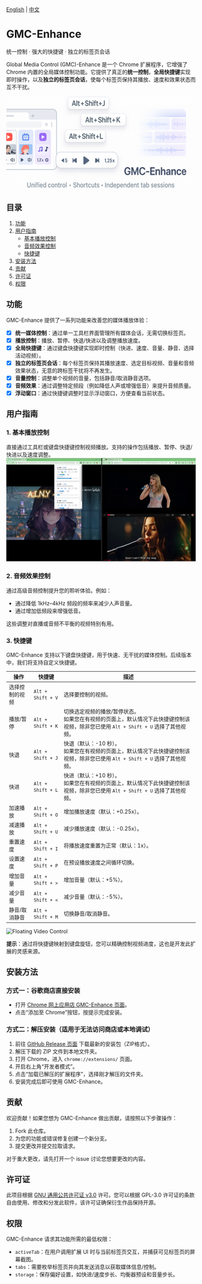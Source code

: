 [English](README_en.md) | [中文](README.md)

# GMC-Enhance

统一控制 · 强大的快捷键 · 独立的标签页会话

Global Media Control (GMC)-Enhance 是一个 Chrome 扩展程序，它增强了 Chrome 内置的全局媒体控制功能。它提供了真正的**统一控制**，**全局快捷键**实现即时操作，以及**独立的标签页会话**，使每个标签页保持其播放、速度和效果状态而互不干扰。

![Logo](docs/imgs/banner.png)

## 目录

1. [功能](#功能)
2. [用户指南](#用户指南)
   - [基本播放控制](#1-基本播放控制)
   - [音频效果控制](#2-音频效果控制)
   - [快捷键](#3-快捷键)
3. [安装方法](#安装方法)
4. [贡献](#贡献)
5. [许可证](#许可证)
6. [权限](#权限)


## 功能

GMC-Enhance 提供了一系列功能来改善您的媒体播放体验：

- [x] **统一媒体控制**：通过单一工具栏界面管理所有媒体会话，无需切换标签页。
- [x] **播放控制**：播放、暂停、快退/快进以及调整播放速度。
- [x] **全局快捷键**：通过键盘快捷键实现即时控制（快进、速度、音量、静音、选择活动视频）。
- [x] **独立的标签页会话**：每个标签页保持其播放速度、选定目标视频、音量和音频效果状态，无意的跨标签干扰将不再发生。
- [x] **音量控制**：调整单个视频的音量，包括静音/取消静音选项。
- [x] **音频效果**：通过调整特定频段（例如降低人声或增强低音）来提升音频质量。
- [x] **浮动窗口**：通过快捷键调整时显示浮动窗口，方便查看当前状态。

## 用户指南

### 1. 基本播放控制

直接通过工具栏或键盘快捷键控制视频播放。支持的操作包括播放、暂停、快退/快进以及速度调整。
![Popup Page](docs/imgs/popup-page.png)

### 2. 音频效果控制

通过高级音频控制提升您的聆听体验。例如：

- 通过降低 1kHz–4kHz 频段的频率来减少人声音量。
- 通过增加低频段来增强低音。

这些调整对直播或音频不平衡的视频特别有用。

### 3. 快捷键

GMC-Enhance 支持以下键盘快捷键，用于快速、无干扰的媒体控制。后续版本中，我们将支持自定义快捷键。

| 操作                  | 快捷键              | 描述                                                                                                      |
|-----------------------|---------------------|-----------------------------------------------------------------------------------------------------------|
| 选择控制的视频        | `Alt + Shift + V`   | 选择要控制的视频。                                                                                       |
| 播放/暂停             | `Alt + Shift + K`   | 切换选定视频的播放/暂停状态。<br>如果您在有视频的页面上，默认情况下此快捷键控制该视频，除非您已使用 `Alt + Shift + U` 选择了其他视频。 |
| 快退                  | `Alt + Shift + J`   | 快退（默认：-10 秒）。<br>如果您在有视频的页面上，默认情况下此快捷键控制该视频，除非您已使用 `Alt + Shift + U` 选择了其他视频。      |
| 快进                  | `Alt + Shift + L`   | 快进（默认：+10 秒）。<br>如果您在有视频的页面上，默认情况下此快捷键控制该视频，除非您已使用 `Alt + Shift + U` 选择了其他视频。       |
| 加速播放              | `Alt + Shift + O`   | 增加播放速度（默认：+0.25x）。                                                                           |
| 减速播放              | `Alt + Shift + U`   | 减少播放速度（默认：-0.25x）。                                                                           |
| 重置速度              | `Alt + Shift + I`   | 将播放速度重置为正常（默认：1x）。                                                                        |
| 设置速度              | `Alt + Shift + P`   | 在预设播放速度之间循环切换。                                                                             |
| 增加音量              | `Alt + Shift + >`   | 增加音量（默认：+5%）。                                                                                  |
| 减少音量              | `Alt + Shift + <`   | 减少音量（默认：-5%）。                                                                                  |
| 静音/取消静音         | `Alt + Shift + M`   | 切换静音/取消静音。                                                                                       |

![Floating Video Control](docs/imgs/video_float_card.gif)

**提示**：通过将快捷键映射到键盘旋钮，您可以精确控制视频进度，这也是开发此扩展的灵感来源。

## 安装方法

### 方式一：谷歌商店直接安装

- 打开 [Chrome 网上应用店 GMC-Enhance 页面](https://chromewebstore.google.com/detail/kibmlbbigjmpmfjpcjhlmimehchnamgi?utm_source=item-share-cb)。
- 点击“添加至 Chrome”按钮，按提示完成安装。

### 方式二：解压安装（适用于无法访问商店或本地调试）

1. 前往 [GitHub Release 页面](https://github.com/ZepengW/GMC-Enhance/releases) 下载最新的安装包（ZIP格式）。
2. 解压下载的 ZIP 文件到本地文件夹。
3. 打开 Chrome，进入 `chrome://extensions/` 页面。
4. 开启右上角“开发者模式”。
5. 点击“加载已解压的扩展程序”，选择刚才解压的文件夹。
6. 安装完成后即可使用 GMC-Enhance。

## 贡献

欢迎贡献！如果您想为 GMC-Enhance 做出贡献，请按照以下步骤操作：

1. Fork 此仓库。
2. 为您的功能或错误修复创建一个新分支。
3. 提交更改并提交拉取请求。

对于重大更改，请先打开一个 issue 讨论您想要更改的内容。

## 许可证

此项目根据 [GNU 通用公共许可证 v3.0](https://www.gnu.org/licenses/gpl-3.0.en.html) 许可。您可以根据 GPL-3.0 许可证的条款自由使用、修改和分发此软件，该许可证确保衍生作品保持开源。

## 权限

GMC-Enhance 请求其功能所需的最低权限：

- `activeTab`：在用户调用扩展 UI 时与当前标签页交互，并捕获可见标签页的屏幕截图。
- `tabs`：需要枚举标签页并向其发送消息以获取媒体信息/控制。
- `storage`：保存偏好设置，如快进/速度步长、均衡器预设和音量步长。
